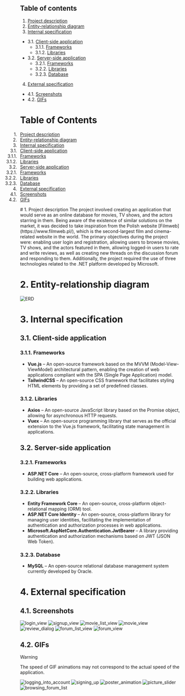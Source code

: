 ## Table of contents  
1. [Project description](#1-Project-description)  
2. [Entity-relationship diagram](#2-Entity-relationship-diagram)   
3. [Internal specification](#3-Internal-specification)  
* 3.1. [Client-side application](#31-Client-side-spplication)
  * 3.1.1. [Frameworks](#311-Frameworks)  
  * 3.1.2. [Libraries](#312-Libraries)  
* 3.2. [Server-side application](#32-Server-side-spplication)
  * 3.2.1. [Frameworks](#321-Frameworks)  
  * 3.2.2. [Libraries](#322-Libraries)  
  * 3.2.3. [Database](#322-Database)  
4. [External specification](#4-External-specification)  
* 4.1. [Screenshots](#41-Screenshots)  
* 4.2. [GIFs](#42-GIFs)

# Table of Contents  
<ol style="list-style: none; padding-left: 0;">
  <li style="position: relative; counter-increment: item; display: block;">
    <span style="position: absolute; right: 10px; margin-right: 100%; content: counter(item) '. '; counter-reset: item;">1. </span>
    <a href="#1-Project-description">Project description</a>
  </li>
  <li style="position: relative; counter-increment: item; display: block;">
    <span style="position: absolute; right: 10px; margin-right: 100%; content: counter(item) '. '; counter-reset: item;">2. </span>
    <a href="#2-Entity-relationship-diagram">Entity-relationship diagram</a>
  </li>
  <li style="position: relative; counter-increment: item; display: block;">
    <span style="position: absolute; right: 10px; margin-right: 100%; content: counter(item) '. '; counter-reset: item;">3. </span>
    <a href="#3-Internal-specification">Internal specification</a>
    <ol style="list-style: none; padding-left: 0;">
      <li style="position: relative; counter-increment: item; display: block;">
        <span style="position: absolute; right: 10px; margin-right: 100%; content: counters(item, '.') '. '; counter-reset: item;">3.1. </span>
        <a href="#31-Client-side-spplication">Client-side application</a>
        <ol style="list-style: none; padding-left: 0;">
          <li style="position: relative; counter-increment: item; display: block;">
            <span style="position: absolute; right: 10px; margin-right: 100%; content: counters(item, '.') '. '; counter-reset: item;">3.1.1. </span>
            <a href="#311-Frameworks">Frameworks</a>
          </li>
          <li style="position: relative; counter-increment: item; display: block;">
            <span style="position: absolute; right: 10px; margin-right: 100%; content: counters(item, '.') '. '; counter-reset: item;">3.1.2. </span>
            <a href="#312-Libraries">Libraries</a>
          </li>
        </ol>
      </li>
      <li style="position: relative; counter-increment: item; display: block;">
        <span style="position: absolute; right: 10px; margin-right: 100%; content: counters(item, '.') '. '; counter-reset: item;">3.2. </span>
        <a href="#32-Server-side-spplication">Server-side application</a>
        <ol style="list-style: none; padding-left: 0;">
          <li style="position: relative; counter-increment: item; display: block;">
            <span style="position: absolute; right: 10px; margin-right: 100%; content: counters(item, '.') '. '; counter-reset: item;">3.2.1. </span>
            <a href="#321-Frameworks">Frameworks</a>
          </li>
          <li style="position: relative; counter-increment: item; display: block;">
            <span style="position: absolute; right: 10px; margin-right: 100%; content: counters(item, '.') '. '; counter-reset: item;">3.2.2. </span>
            <a href="#322-Libraries">Libraries</a>
          </li>
          <li style="position: relative; counter-increment: item; display: block;">
            <span style="position: absolute; right: 10px; margin-right: 100%; content: counters(item, '.') '. '; counter-reset: item;">3.2.3. </span>
            <a href="#323-Database">Database</a>
          </li>
        </ol>
      </li>
    </ol>
  </li>
  <li style="position: relative; counter-increment: item; display: block;">
    <span style="position: absolute; right: 10px; margin-right: 100%; content: counter(item) '. '; counter-reset: item;">4. </span>
    <a href="#4-External-specification">External specification</a>
    <ol style="list-style: none; padding-left: 0;">
      <li style="position: relative; counter-increment: item; display: block;">
        <span style="position: absolute; right: 10px; margin-right: 100%; content: counters(item, '.') '. '; counter-reset: item;">4.1. </span>
        <a href="#41-Screenshots">Screenshots</a>
      </li>
      <li style="position: relative; counter-increment: item; display: block;">
        <span style="position: absolute; right: 10px; margin-right: 100%; content: counters(item, '.') '. '; counter-reset: item;">4.2. </span>
        <a href="#42-GIFs">GIFs</a>
      </li>
    </ol>
  </li>
</ol>
# 1. Project description  
The project involved creating an application that would serve as an online database for movies, TV shows, and the actors starring in them. Being aware of the existence of similar solutions on the market, it was decided to take inspiration from the Polish website [Filmweb](https://www.filmweb.pl/), which is the second-largest film and cinema-related website in the world. The primary objectives during the project were: enabling user login and registration, allowing users to browse movies, TV shows, and the actors featured in them, allowing logged-in users to rate and write reviews, as well as creating new threads on the discussion forum and responding to them. Additionally, the project required the use of three technologies related to the .NET platform developed by Microsoft.

# 2. Entity-relationship diagram
![ERD](https://github.com/user-attachments/assets/c54c751f-f7f5-4a92-b46b-422aea4db957)

# 3. Internal specification

## 3.1. Client-side application

### 3.1.1. Frameworks
- **Vue.js** – An open-source framework based on the MVVM (Model-View-ViewModel) architectural pattern, enabling the creation of web applications compliant with the SPA (Single Page Application) model.
- **TailwindCSS** – An open-source CSS framework that facilitates styling HTML elements by providing a set of predefined classes.

### 3.1.2. Libraries
- **Axios** – An open-source JavaScript library based on the Promise object, allowing for asynchronous HTTP requests.
- **Vuex** – An open-source programming library that serves as the official extension to the Vue.js framework, facilitating state management in applications.

## 3.2. Server-side application

### 3.2.1. Frameworks
- **ASP.NET Core** – An open-source, cross-platform framework used for building web applications.

### 3.2.2. Libraries
- **Entity Framework Core** – An open-source, cross-platform object-relational mapping (ORM) tool.
- **ASP.NET Core Identity** – An open-source, cross-platform library for managing user identities, facilitating the implementation of authentication and authorization processes in web applications.
- **Microsoft.AspNetCore.Authentication.JwtBearer** – A library providing authentication and authorization mechanisms based on JWT (JSON Web Token).

### 3.2.3. Database
- **MySQL** – An open-source relational database management system currently developed by Oracle.

# 4. External specification

## 4.1. Screenshots
![login_view](https://github.com/user-attachments/assets/638d9ea5-51d8-40cd-9a00-d00fb6fb3b50)
![signup_view](https://github.com/user-attachments/assets/466042fd-63c4-40d0-971e-f4ce5c696a30)
![movie_list_view](https://github.com/user-attachments/assets/c39720eb-8f6a-4cc8-a420-f36ec7d49fbf)
![movie_view](https://github.com/user-attachments/assets/60bb70ae-90f0-4753-b81b-78b6a6cd48cf)
![review_dialog](https://github.com/user-attachments/assets/24322b99-58e5-42d4-a531-45098846b341)
![forum_list_view](https://github.com/user-attachments/assets/f6654569-e22b-4db0-ac4a-d7c3f13c4614)
![forum_view](https://github.com/user-attachments/assets/d68c4318-ede0-427d-a815-7a038181204d)

## 4.2. GIFs
> [!WARNING]
> The speed of GIF animations may not correspond to the actual speed of the application.

![logging_into_account](https://github.com/user-attachments/assets/05d94535-0c15-4baf-aa4e-3f316244f65e)
![signing_up](https://github.com/user-attachments/assets/ca34fd48-4b8c-4f11-94b0-a872b458cb51)
![poster_animation](https://github.com/user-attachments/assets/58adb7c7-3785-4ea2-8257-9053c11a5810)
![picture_slider](https://github.com/user-attachments/assets/d8408c6d-6c73-4526-a4b8-6d8038e89754)
![browsing_forum_list](https://github.com/user-attachments/assets/99bfd8ee-fa9d-4fe2-9781-1172797e564c)
